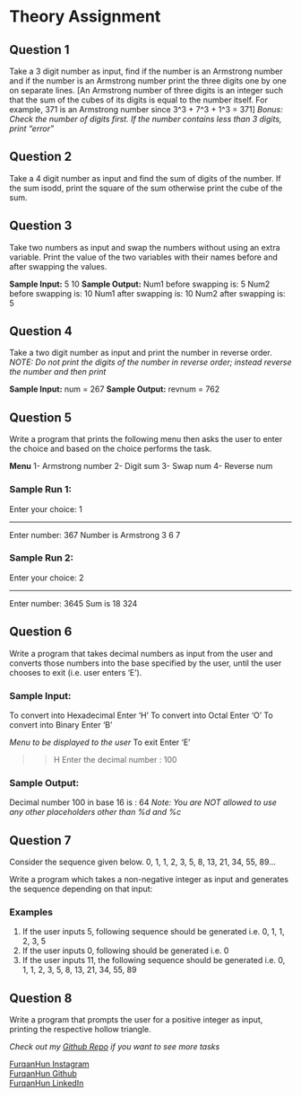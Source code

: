 # Theory Assignment

## Question 1

Take a 3 digit number as input, find if the number is an Armstrong number and if the number is an Armstrong number print the three digits one by one on separate lines. [An Armstrong number of three digits is an integer such that the sum of the cubes of its digits is equal to the number itself. For example, 371 is an Armstrong number since 3^3 + 7^3 + 1^3 = 371]
*Bonus: Check the number of digits first. If the number contains less than 3 digits, print “error”*

## Question 2

Take a 4 digit number as input and find the sum of digits of the number. If the sum isodd, print the square of the sum otherwise print the cube of the sum.

## Question 3

Take two numbers as input and swap the numbers without using an extra variable. Print the value of the two variables with their names before and after swapping the values.

**Sample Input:** 5 10
**Sample Output:**
Num1 before swapping is: 5
Num2 before swapping is: 10
Num1 after swapping is: 10
Num2 after swapping is: 5

## Question 4

Take a two digit number as input and print the number in reverse order.
*NOTE: Do not print the digits of the number in reverse order; instead reverse the number and then print*

**Sample Input:** num = 267
**Sample Output:** revnum = 762

## Question 5

Write a program that prints the following menu then asks the user to enter the choice and based on the choice performs the task.

****Menu****
1- Armstrong number
2- Digit sum
3- Swap num
4- Reverse num

### Sample Run 1:
Enter your choice: 1
**************************
Enter number: 367
Number is Armstrong
3
6
7

### Sample Run 2:
Enter your choice: 2
**************************
Enter number: 3645
Sum is 18
324

## Question 6

Write a program that takes decimal numbers as input from the user and converts those numbers into the base specified by the user, until the user chooses to exit (i.e. user enters ‘E’).

### Sample Input:
To convert into Hexadecimal Enter ‘H’
To convert into Octal Enter ‘O’
To convert into Binary Enter ‘B’

*Menu to be displayed to the user*
To exit Enter ‘E’
>> H
Enter the decimal number : 100

### Sample Output:
Decimal number 100 in base 16 is : 64
*Note: You are NOT allowed to use any other placeholders other than %d and %c*

## Question 7

Consider the sequence given below.
0, 1, 1, 2, 3, 5, 8, 13, 21, 34, 55, 89...

Write a program which takes a non-negative integer as input and generates the sequence depending on that input:

### Examples
1. If the user inputs 5, following sequence should be generated i.e. 0, 1, 1, 2, 3, 5
2. If the user inputs 0, following should be generated i.e. 0
3. If the user inputs 11, the following sequence should be generated i.e. 0, 1, 1, 2, 3, 5, 8, 13, 21, 34, 55, 89

## Question 8

Write a program that prompts the user for a positive integer as input, printing the respective hollow triangle.

*Check out my [Github Repo](https://github.com/FurqaHun/PF-LTS "Repo contains all the other tasks too ;)") if you want to see more tasks* <br>

[FurqanHun Instagram](https://www.instagram.com/furqan_hi_hun "Follow me on insta ;)") <br>
[FurqanHun Github](https://github.com/FurqanHun "Follow my Github profile") <br>
[FurqanHun LinkedIn](https://www.linkedin.com/in/FurqanHun "Connect with me on LinkedIn")